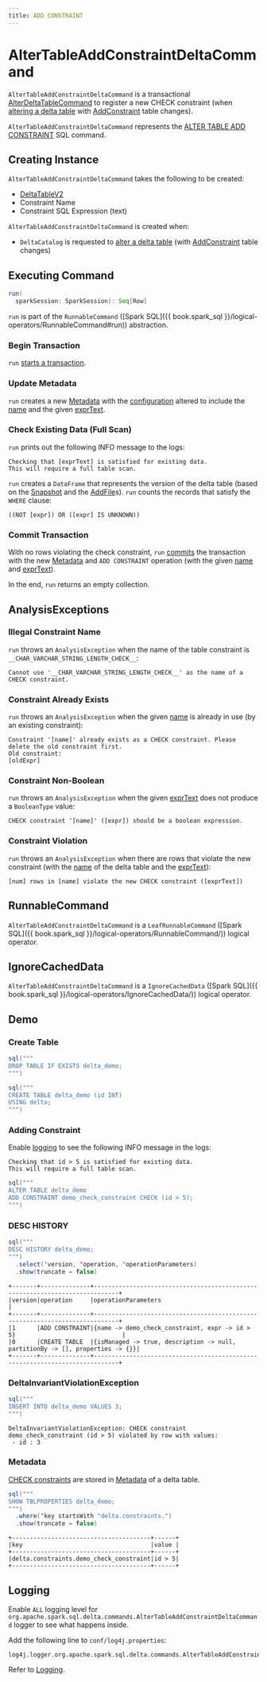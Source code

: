 ```yaml
---
title: ADD CONSTRAINT
---
```


# AlterTableAddConstraintDeltaCommand

`AlterTableAddConstraintDeltaCommand` is a transactional [AlterDeltaTableCommand](AlterDeltaTableCommand.md) to register a new CHECK constraint (when [altering a delta table](../../DeltaCatalog.md#alterTable) with [AddConstraint](../../check-constraints/AddConstraint.md) table changes).

`AlterTableAddConstraintDeltaCommand` represents the [ALTER TABLE ADD CONSTRAINT](../../sql/index.md#alter-table-add-constraint) SQL command.

## Creating Instance

`AlterTableAddConstraintDeltaCommand` takes the following to be created:

* <span id="table"> [DeltaTableV2](../../DeltaTableV2.md)
* <span id="name"> Constraint Name
* <span id="exprText"> Constraint SQL Expression (text)

`AlterTableAddConstraintDeltaCommand` is created when:

* `DeltaCatalog` is requested to [alter a delta table](../../DeltaCatalog.md#alterTable) (with [AddConstraint](../../check-constraints/AddConstraint.md) table changes)

## <span id="run"> Executing Command

```scala
run(
  sparkSession: SparkSession): Seq[Row]
```

`run` is part of the `RunnableCommand` ([Spark SQL]({{ book.spark_sql }}/logical-operators/RunnableCommand#run)) abstraction.

### <span id="run-startTransaction"> Begin Transaction

`run` [starts a transaction](AlterDeltaTableCommand.md#startTransaction).

### <span id="run-updateMetadata"> Update Metadata

`run` creates a new [Metadata](../../Metadata.md) with the [configuration](../../Metadata.md#configuration) altered to include the [name](../../constraints/Constraints.md#checkConstraintPropertyName) and the given [exprText](#exprText).

### <span id="run-checkExisting"> Check Existing Data (Full Scan)

`run` prints out the following INFO message to the logs:

```text
Checking that [exprText] is satisfied for existing data.
This will require a full table scan.
```

`run` creates a `DataFrame` that represents the version of the delta table (based on the [Snapshot](../../OptimisticTransaction.md) and the [AddFile](../../OptimisticTransactionImpl.md#filterFiles)s). `run` counts the records that satisfy the `WHERE` clause:

```text
((NOT [expr]) OR ([expr] IS UNKNOWN))
```

### <span id="run-commit"> Commit Transaction

With no rows violating the check constraint, `run` [commits](../../OptimisticTransactionImpl.md#commit) the transaction with the new [Metadata](#run-updateMetadata) and `ADD CONSTRAINT` operation (with the given [name](#name) and [exprText](#exprText)).

In the end, `run` returns an empty collection.

## AnalysisExceptions

### <span id="__CHAR_VARCHAR_STRING_LENGTH_CHECK__"> Illegal Constraint Name

`run` throws an `AnalysisException` when the name of the table constraint is `__CHAR_VARCHAR_STRING_LENGTH_CHECK__`:

```text
Cannot use '__CHAR_VARCHAR_STRING_LENGTH_CHECK__' as the name of a CHECK constraint.
```

### <span id="run-DELTA_CONSTRAINT_ALREADY_EXISTS"> Constraint Already Exists

`run` throws an `AnalysisException` when the given [name](#name) is already in use (by an existing constraint):

```text
Constraint '[name]' already exists as a CHECK constraint. Please delete the old constraint first.
Old constraint:
[oldExpr]
```

### <span id="run-DELTA_NON_BOOLEAN_CHECK_CONSTRAINT"> Constraint Non-Boolean

`run` throws an `AnalysisException` when the given [exprText](#exprText) does not produce a `BooleanType` value:

```text
CHECK constraint '[name]' ([expr]) should be a boolean expression.
```

### <span id="run-DELTA_NEW_CHECK_CONSTRAINT_VIOLATION"> Constraint Violation

`run` throws an `AnalysisException` when there are rows that violate the new constraint (with the [name](../../DeltaTableV2.md#name) of the delta table and the [exprText](#exprText)):

```text
[num] rows in [name] violate the new CHECK constraint ([exprText])
```

## <span id="RunnableCommand"> RunnableCommand

`AlterTableAddConstraintDeltaCommand` is a `LeafRunnableCommand` ([Spark SQL]({{ book.spark_sql }}/logical-operators/RunnableCommand/)) logical operator.

## <span id="IgnoreCachedData"> IgnoreCachedData

`AlterTableAddConstraintDeltaCommand` is a `IgnoreCachedData` ([Spark SQL]({{ book.spark_sql }}/logical-operators/IgnoreCachedData/)) logical operator.

## Demo

### <span id="demo-create-table"> Create Table

```scala
sql("""
DROP TABLE IF EXISTS delta_demo;
""")
```

```scala
sql("""
CREATE TABLE delta_demo (id INT)
USING delta;
""")
```

### <span id="demo-logging"> Adding Constraint

Enable [logging](#logging) to see the following INFO message in the logs:

```text
Checking that id > 5 is satisfied for existing data.
This will require a full table scan.
```

```scala
sql("""
ALTER TABLE delta_demo
ADD CONSTRAINT demo_check_constraint CHECK (id > 5);
""")
```

### <span id="demo-history"> DESC HISTORY

```scala
sql("""
DESC HISTORY delta_demo;
""")
  .select('version, 'operation, 'operationParameters)
  .show(truncate = false)
```

```text
+-------+--------------+-----------------------------------------------------------------------------+
|version|operation     |operationParameters                                                          |
+-------+--------------+-----------------------------------------------------------------------------+
|1      |ADD CONSTRAINT|{name -> demo_check_constraint, expr -> id > 5}                              |
|0      |CREATE TABLE  |{isManaged -> true, description -> null, partitionBy -> [], properties -> {}}|
+-------+--------------+-----------------------------------------------------------------------------+
```

### <span id="demo-check-constraint-violation"> DeltaInvariantViolationException

```scala
sql("""
INSERT INTO delta_demo VALUES 3;
""")
```

```text
DeltaInvariantViolationException: CHECK constraint demo_check_constraint (id > 5) violated by row with values:
 - id : 3
```

### <span id="demo-metadata"> Metadata

[CHECK constraints](../../constraints/Constraint.md#Check) are stored in [Metadata](../../constraints/Constraints.md#getCheckConstraints) of a delta table.

```scala
sql("""
SHOW TBLPROPERTIES delta_demo;
""")
  .where('key startsWith "delta.constraints.")
  .show(truncate = false)
```

```text
+---------------------------------------+------+
|key                                    |value |
+---------------------------------------+------+
|delta.constraints.demo_check_constraint|id > 5|
+---------------------------------------+------+
```

## Logging

Enable `ALL` logging level for `org.apache.spark.sql.delta.commands.AlterTableAddConstraintDeltaCommand` logger to see what happens inside.

Add the following line to `conf/log4j.properties`:

```text
log4j.logger.org.apache.spark.sql.delta.commands.AlterTableAddConstraintDeltaCommand=ALL
```

Refer to [Logging](../../logging.md).
